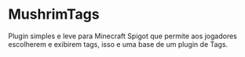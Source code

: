 # MushrimTags
Plugin simples e leve para Minecraft Spigot que permite aos jogadores escolherem e exibirem tags, isso e uma base de um plugin de Tags.
